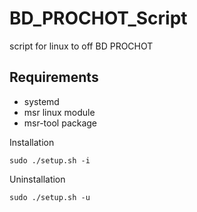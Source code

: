 # BD_PROCHOT_Script
script for linux to off BD PROCHOT

## Requirements
* systemd
* msr linux module
* msr-tool package

Installation
```shell
sudo ./setup.sh -i
```

Uninstallation
```shell
sudo ./setup.sh -u
```
